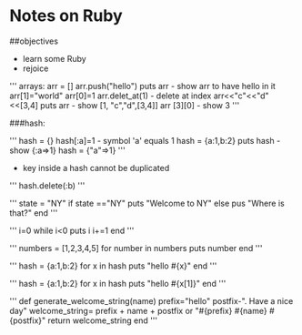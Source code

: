 # Notes on Ruby

##objectives
- learn some Ruby
- rejoice


'''
arrays:
arr = []
arr.push("hello")
puts arr - show arr to have hello in it
arr[1]="world"
arr[0]=1
arr.delet_at(1) - delete at index
arr<<"c"<<"d"<<[3,4]
puts arr - show [1, "c","d",[3,4]]
arr [3][0] - show 3
'''

###hash:
	
'''
hash = {}
hash[:a]=1 - symbol 'a' equals 1
hash = {a:1,b:2}
puts hash - show {:a=>1}
hash = {"a"=>1}
'''

- key inside a hash cannot be duplicated
 
'''
hash.delete(:b)
'''

'''
state = "NY"
if state =="NY"
	puts "Welcome to NY"
else
	pus "Where is that?"
end
'''

'''
i=0
while i<0
	puts i
	i+=1
end
'''

'''
numbers = [1,2,3,4,5]
for number in numbers
	puts number
end
'''

'''
hash = {a:1,b:2}
for x in hash
puts "hello #{x}"
end
'''

'''
hash = {a:1,b:2}
for x in hash
	puts "hello #{x[1]}"
end
'''

'''
def generate_welcome_string(name)
	prefix="hello"
	postfix-". Have a nice day"
	welcome_string= prefix + name + postfix or "#{prefix} #{name} #{postfix}"
	return welcome_string
end
'''

	
